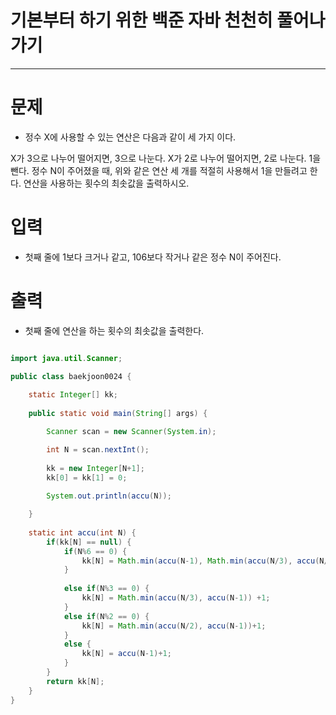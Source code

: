 # 기본부터 하기 위한 백준 자바 천천히 풀어나가기
--------------------------------------------

# 문제
 - 정수 X에 사용할 수 있는 연산은 다음과 같이 세 가지 이다.

X가 3으로 나누어 떨어지면, 3으로 나눈다.
X가 2로 나누어 떨어지면, 2로 나눈다.
1을 뺀다.
정수 N이 주어졌을 때, 위와 같은 연산 세 개를 적절히 사용해서 1을 만들려고 한다. 연산을 사용하는 횟수의 최솟값을 출력하시오.
 
# 입력
 - 첫째 줄에 1보다 크거나 같고, 106보다 작거나 같은 정수 N이 주어진다.
 
# 출력
 - 첫째 줄에 연산을 하는 횟수의 최솟값을 출력한다.
 
 
 
~~~java

import java.util.Scanner;

public class baekjoon0024 {
	
	static Integer[] kk;
	
	public static void main(String[] args) {

		Scanner scan = new Scanner(System.in);

		int N = scan.nextInt();
		
		kk = new Integer[N+1];
		kk[0] = kk[1] = 0;
		
		System.out.println(accu(N));

	}
	
	static int accu(int N) {
		if(kk[N] == null) {
			if(N%6 == 0) {
				kk[N] = Math.min(accu(N-1), Math.min(accu(N/3), accu(N/2)))+1;
			}
			
			else if(N%3 == 0) {
				kk[N] = Math.min(accu(N/3), accu(N-1)) +1;
			}
			else if(N%2 == 0) {
				kk[N] = Math.min(accu(N/2), accu(N-1))+1;
			}
			else {
				kk[N] = accu(N-1)+1;
			}
		}
		return kk[N];
	}
}
~~~